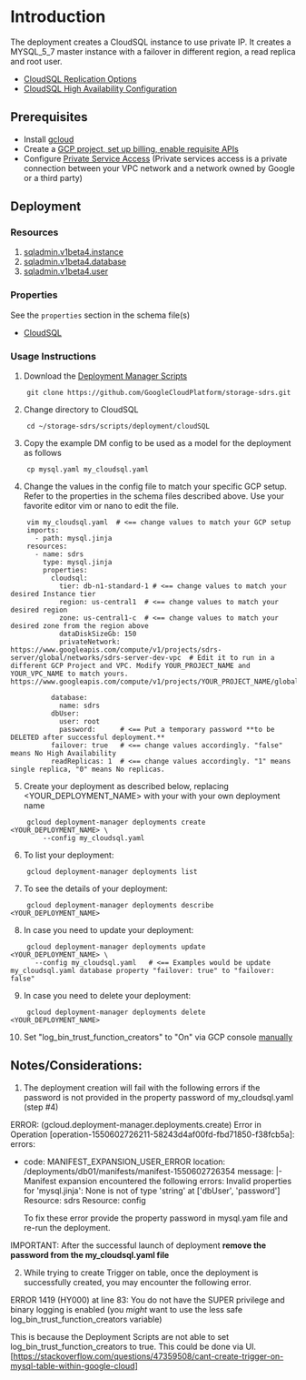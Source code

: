 # Introduction

The deployment creates a CloudSQL instance to use private IP.
It creates a MYSQL_5_7 master instance with a failover in different region, a read replica and root user.
- [CloudSQL Replication Options](https://cloud.google.com/sql/docs/mysql/replication/)
- [CloudSQL High Availability Configuration](https://cloud.google.com/sql/docs/mysql/high-availability)


## Prerequisites
- Install [gcloud](https://cloud.google.com/sdk)
- Create a [GCP project, set up billing, enable requisite APIs](../project/README.md)
- Configure [Private Service Access](https://cloud.google.com/vpc/docs/configure-private-services-access])
  (Private services access is a private connection between your VPC network and a network owned by Google or a third party)


## Deployment

### Resources

1. [sqladmin.v1beta4.instance](https://cloud.google.com/sql/docs/mysql/admin-api/v1beta4/instances)
2. [sqladmin.v1beta4.database](https://cloud.google.com/sql/docs/mysql/admin-api/v1beta4/databases)
3. [sqladmin.v1beta4.user](https://cloud.google.com/sql/docs/mysql/admin-api/v1beta4/users)


### Properties

See the `properties` section in the schema file(s)

- [CloudSQL](gs://sdrs/deployment-manager/CloudSQL/mysql.jinja.schema)



### Usage Instructions


1. Download the [Deployment Manager Scripts](gs://sdrs/deployment-manager/CloudSQL)

```shell
    git clone https://github.com/GoogleCloudPlatform/storage-sdrs.git
```

2. Change directory to CloudSQL

```shell
    cd ~/storage-sdrs/scripts/deployment/cloudSQL
```

3. Copy the example DM config to be used as a model for the deployment as follows

```shell
    cp mysql.yaml my_cloudsql.yaml
```

4. Change the values in the config file to match your specific GCP setup.
   Refer to the properties in the schema files described above. Use your favorite
   editor vim or nano to edit the file.

```shell
    vim my_cloudsql.yaml  # <== change values to match your GCP setup
    imports:
      - path: mysql.jinja
    resources:
      - name: sdrs
        type: mysql.jinja
        properties:
          cloudsql:
            tier: db-n1-standard-1 # <== change values to match your desired Instance tier
            region: us-central1  # <== change values to match your desired region
            zone: us-central1-c  # <== change values to match your desired zone from the region above
            dataDiskSizeGb: 150
            privateNetwork: https://www.googleapis.com/compute/v1/projects/sdrs-server/global/networks/sdrs-server-dev-vpc  # Edit it to run in a different GCP Project and VPC. Modify YOUR_PROJECT_NAME and YOUR_VPC_NAME to match yours. https://www.googleapis.com/compute/v1/projects/YOUR_PROJECT_NAME/global/networks/YOUR_VPC_NAME

          database:
            name: sdrs
          dbUser:
            user: root
            password:      # <== Put a temporary password **to be DELETED after successful deployment.**
          failover: true   # <== change values accordingly. "false" means No High Availability
          readReplicas: 1  # <== change values accordingly. "1" means single replica, "0" means No replicas.

```



5. Create your deployment as described below, replacing <YOUR_DEPLOYMENT_NAME>
   with your with your own deployment name

```shell
    gcloud deployment-manager deployments create <YOUR_DEPLOYMENT_NAME> \
        --config my_cloudsql.yaml
```

6. To list your deployment:

```shell
    gcloud deployment-manager deployments list
```

7. To see the details of your deployment:

```shell
    gcloud deployment-manager deployments describe <YOUR_DEPLOYMENT_NAME>
```

8. In case you need to update your deployment:

```shell
    gcloud deployment-manager deployments update <YOUR_DEPLOYMENT_NAME> \
      --config my_cloudsql.yaml   # <== Examples would be update my_cloudsql.yaml database property "failover: true" to "failover: false"

```

9. In case you need to delete your deployment:

```shell
    gcloud deployment-manager deployments delete <YOUR_DEPLOYMENT_NAME>
```

10. Set "log_bin_trust_function_creators" to "On" via GCP console [manually](https://cloud.google.com/sql/docs/mysql/flags)




## Notes/Considerations:

1. The deployment creation will fail with the following errors if the  password is not provided in the property password of my_cloudsql.yaml (step #4)

ERROR: (gcloud.deployment-manager.deployments.create) Error in Operation [operation-1550602726211-58243d4af00fd-fbd71850-f38fcb5a]: errors:
- code: MANIFEST_EXPANSION_USER_ERROR
location: /deployments/db01/manifests/manifest-1550602726354
message: |-
  Manifest expansion encountered the following errors: Invalid properties for 'mysql.jinja':
  None is not of type 'string' at ['dbUser', 'password']
   Resource: sdrs Resource: config


   To fix these error provide the property password in mysql.yam file and re-run the deployment.

IMPORTANT: After the successful launch of deployment **remove the password from the my_cloudsql.yaml file**


2. While trying to create Trigger on table, once the deployment is successfully created, you may encounter the following error.

ERROR 1419 (HY000) at line 83: You do not have the SUPER privilege and binary logging is enabled (you *might* want to use the less safe log_bin_trust_function_creators variable)

This is because the Deployment Scripts are not able to set log_bin_trust_function_creators to true.
This could be done via UI. [https://stackoverflow.com/questions/47359508/cant-create-trigger-on-mysql-table-within-google-cloud]
